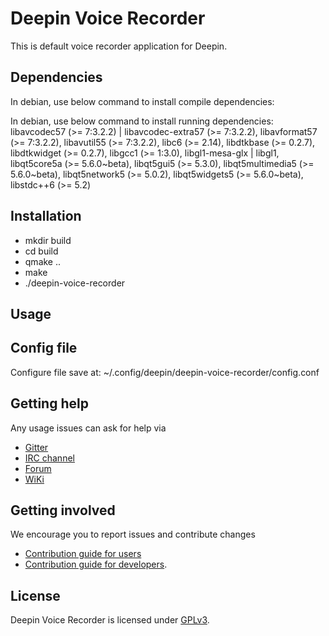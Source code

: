 # Deepin Voice Recorder

This is default voice recorder application for Deepin.

## Dependencies

In debian, use below command to install compile dependencies:

In debian, use below command to install running dependencies:
libavcodec57 (>= 7:3.2.2) | libavcodec-extra57 (>= 7:3.2.2), libavformat57 (>= 7:3.2.2), libavutil55 (>= 7:3.2.2), libc6 (>= 2.14), libdtkbase (>= 0.2.7), libdtkwidget (>= 0.2.7), libgcc1 (>= 1:3.0), libgl1-mesa-glx | libgl1, libqt5core5a (>= 5.6.0~beta), libqt5gui5 (>= 5.3.0), libqt5multimedia5 (>= 5.6.0~beta), libqt5network5 (>= 5.0.2), libqt5widgets5 (>= 5.6.0~beta), libstdc++6 (>= 5.2)

## Installation

* mkdir build
* cd build
* qmake ..
* make
* ./deepin-voice-recorder

## Usage

## Config file
Configure file save at:
~/.config/deepin/deepin-voice-recorder/config.conf

## Getting help

Any usage issues can ask for help via

* [Gitter](https://gitter.im/orgs/linuxdeepin/rooms)
* [IRC channel](https://webchat.freenode.net/?channels=deepin)
* [Forum](https://bbs.deepin.org)
* [WiKi](http://wiki.deepin.org/)

## Getting involved

We encourage you to report issues and contribute changes

* [Contribution guide for users](http://wiki.deepin.org/index.php?title=Contribution_Guidelines_for_Users)
* [Contribution guide for developers](http://wiki.deepin.org/index.php?title=Contribution_Guidelines_for_Developers).

## License

Deepin Voice Recorder is licensed under [GPLv3](LICENSE).

